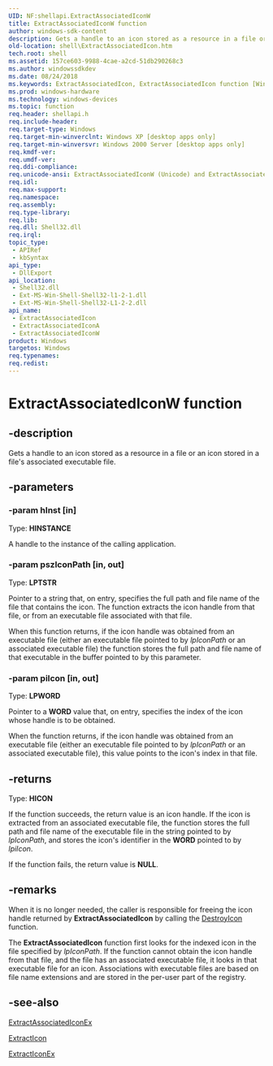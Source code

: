 ```yaml
---
UID: NF:shellapi.ExtractAssociatedIconW
title: ExtractAssociatedIconW function
author: windows-sdk-content
description: Gets a handle to an icon stored as a resource in a file or an icon stored in a file's associated executable file.
old-location: shell\ExtractAssociatedIcon.htm
tech.root: shell
ms.assetid: 157ce603-9988-4cae-a2cd-51db290268c3
ms.author: windowssdkdev
ms.date: 08/24/2018
ms.keywords: ExtractAssociatedIcon, ExtractAssociatedIcon function [Windows Shell], ExtractAssociatedIconA, ExtractAssociatedIconW, _shell_ExtractAssociatedIcon, shell.ExtractAssociatedIcon, shellapi/ExtractAssociatedIcon, shellapi/ExtractAssociatedIconA, shellapi/ExtractAssociatedIconW
ms.prod: windows-hardware
ms.technology: windows-devices
ms.topic: function
req.header: shellapi.h
req.include-header: 
req.target-type: Windows
req.target-min-winverclnt: Windows XP [desktop apps only]
req.target-min-winversvr: Windows 2000 Server [desktop apps only]
req.kmdf-ver: 
req.umdf-ver: 
req.ddi-compliance: 
req.unicode-ansi: ExtractAssociatedIconW (Unicode) and ExtractAssociatedIconA (ANSI)
req.idl: 
req.max-support: 
req.namespace: 
req.assembly: 
req.type-library: 
req.lib: 
req.dll: Shell32.dll
req.irql: 
topic_type:
 - APIRef
 - kbSyntax
api_type:
 - DllExport
api_location:
 - Shell32.dll
 - Ext-MS-Win-Shell-Shell32-l1-2-1.dll
 - Ext-MS-Win-Shell-Shell32-L1-2-2.dll
api_name:
 - ExtractAssociatedIcon
 - ExtractAssociatedIconA
 - ExtractAssociatedIconW
product: Windows
targetos: Windows
req.typenames: 
req.redist: 
---
```


# ExtractAssociatedIconW function


## -description


Gets a handle to an icon stored as a resource in a file or an icon stored in a file's associated executable file.


## -parameters




### -param hInst [in]

Type: <b>HINSTANCE</b>

A handle to the instance of the calling application.


### -param pszIconPath [in, out]

Type: <b>LPTSTR</b>

Pointer to a string that, on entry, specifies the full path and file name of the file that contains the icon. The function extracts the icon handle from that file, or from an executable file associated with that file. 

                    

When this function returns, if the icon handle was obtained from an executable file (either an executable file pointed to by <i>lpIconPath</i> or an associated executable file) the function stores the full path and file name of that executable in the buffer pointed to by this parameter.


### -param piIcon [in, out]

Type: <b>LPWORD</b>

Pointer to a <b>WORD</b> value that, on entry, specifies the index of the icon whose handle is to be obtained. 

                    

When the function returns, if the icon handle was obtained from an executable file (either an executable file pointed to by <i>lpIconPath</i> or an associated executable file), this value points to the icon's index in that file.


## -returns



Type: <b>HICON</b>

If the function succeeds, the return value is an icon handle. If the icon is extracted from an associated executable file, the function stores the full path and file name of the executable file in the string pointed to by <i>lpIconPath</i>, and stores the icon's identifier in the <b>WORD</b> pointed to by <i>lpiIcon</i>.

					

If the function fails, the return value is <b>NULL</b>.




## -remarks



When it is no longer needed, the caller is responsible for freeing the icon handle returned by <b>ExtractAssociatedIcon</b> by calling the <a href="https://msdn.microsoft.com/ffe21e34-ebe0-4ec8-830f-64c733ef9097">DestroyIcon</a> function.

The <b>ExtractAssociatedIcon</b> function first looks for the indexed icon in the file specified by <i>lpIconPath</i>. If the function cannot obtain the icon handle from that file, and the file has an associated executable file, it looks in that executable file for an icon. Associations with executable files are based on file name extensions and are stored in the per-user part of the registry.




## -see-also




<a href="https://msdn.microsoft.com/f32260b0-917b-4406-aeee-34f71a7c7309">ExtractAssociatedIconEx</a>



<a href="https://msdn.microsoft.com/a0314423-79d6-416e-8be0-be946477da3e">ExtractIcon</a>



<a href="https://msdn.microsoft.com/1c4d760a-79b5-4646-9cf2-6cd32c5d05ee">ExtractIconEx</a>
 

 

